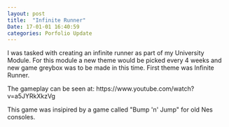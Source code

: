 ```yaml
---
layout: post
title:  "Infinite Runner"
Date: 17-01-01 16:40:59 
categories: Porfolio Update
---
```

<p>I was tasked with creating an infinite runner as part of my University Module.
For this module a new theme would be picked every 4 weeks and new game greybox was to be made in this time.
First theme was Infinite Runner.</p>
<p>
The gameplay can be seen at: 
  https://www.youtube.com/watch?v=a5JYRkXkzVg
  </p>
  <p> This game was insipired by a game called "Bump 'n' Jump" for old Nes consoles.</p>

